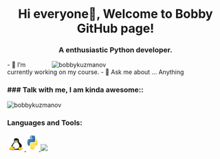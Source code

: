 <h1 align="center">Hi everyone👋, Welcome to Bobby GitHub page!</h1>
<h3 align="center">A enthusiastic Python developer.</h3>
<p><img align="right" width="400" src="https://github-readme-streak-stats.herokuapp.com/?user=bobbykuzmanov&&show_icons=true&theme=dark" alt="bobbykuzmanov" /></p>
- 🌱 I’m currently working on my course.
- 💬 Ask me about ... Anything


<h3 align="left">### Talk with me, I am kinda awesome::</h3>

<p align="left"> <img src="https://komarev.com/ghpvc/?username=bobbykuzmanov&label=Profile%20views&color=0e75b6&style=flat" alt="bobbykuzmanov" /> </p>

<h3 align="left">Languages and Tools:</h3>
<p align="left"> <a href="https://www.linux.org/" target="_blank" rel="noreferrer"> <img src="https://raw.githubusercontent.com/devicons/devicon/master/icons/linux/linux-original.svg" alt="linux" width="40" height="30"/> </a> <a href="https://www.python.org" target="_blank" rel="noreferrer"> <img src="https://raw.githubusercontent.com/devicons/devicon/master/icons/python/python-original.svg" alt="python" width="30" height="40"/>
<img width='30' src="https://cdn.jsdelivr.net/gh/devicons/devicon/icons/pycharm/pycharm-original.svg" />  
  

